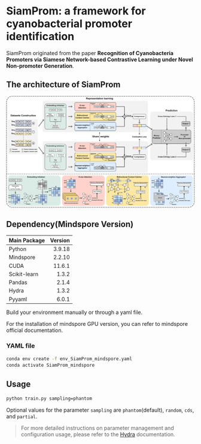 # SiamProm: a framework for cyanobacterial promoter identification

SiamProm originated from the paper **Recognition of Cyanobacteria Promoters via Siamese Network-based Contrastive Learning under Novel Non-promoter Generation**.

## The architecture of SiamProm

![SiamProm](./figs/fig2.webp)


## Dependency(Mindspore Version)

| Main Package 	| Version 	|
| ------------	| -------:	|
| Python       	| 3.9.18  	|
| Mindspore    	| 2.2.10  	|
| CUDA         	| 11.6.1   	|
| Scikit-learn  | 1.3.2   	|
| Pandas      	| 2.1.4   	|
| Hydra        	| 1.3.2   	|
| Pyyaml      	| 6.0.1   	|

Build your environment manually or through a yaml file.

For the installation of mindspore GPU version, you can refer to mindspore official documentation.

### YAML file

```bash
conda env create -f env_SiamProm_mindspore.yaml
conda activate SiamProm_mindspore
```

## Usage

```bash
python train.py sampling=phantom
```

Optional values for the parameter `sampling` are `phantom`(default), `random`, `cds`, and `partial`.

> For more detailed instructions on parameter management and configuration usage, please refer to the [Hydra](https://hydra.cc/docs/1.3/intro/) documentation.